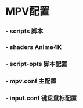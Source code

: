 # MPV配置
### - scripts         脚本
### - shaders         Anime4K
### - script-opts     脚本配置
### - mpv.conf        主配置
### - input.conf      键盘鼠标配置
